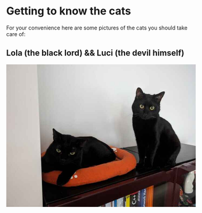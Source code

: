 # Getting to know the cats

For your convenience here are some pictures of the cats you should take care of:

## Lola (the black lord) && Luci (the devil himself)

![both_cats_on_book_shelf.jpg](assets/both_cats_on_book_shelf.jpg)
